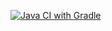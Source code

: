 [![Java CI with Gradle](https://github.com/nataliaPronina/CardDelivery/actions/workflows/gradle.yml/badge.svg)](https://github.com/nataliaPronina/CardDelivery/actions/workflows/gradle.yml)
